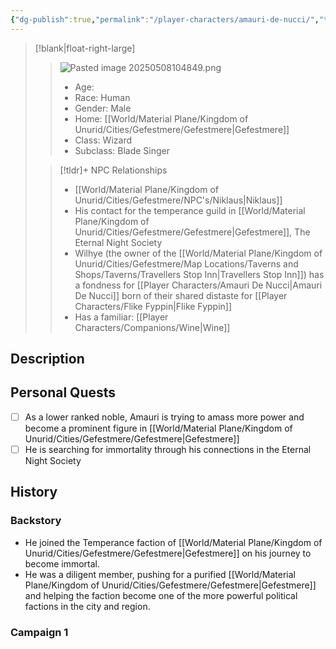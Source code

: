 ```yaml
---
{"dg-publish":true,"permalink":"/player-characters/amauri-de-nucci/","tags":["PC"]}
---
```


>[!blank|float-right-large]
>>![Pasted image 20250508104849.png](/img/user/z_Assets/Pasted%20image%2020250508104849.png)
>>- Age:
>>- Race: Human
>>- Gender: Male
>>- Home: [[World/Material Plane/Kingdom of Unurid/Cities/Gefestmere/Gefestmere\|Gefestmere]]
>>- Class: Wizard
>>- Subclass: Blade Singer
>
>>[!tldr]+ NPC Relationships
>>- [[World/Material Plane/Kingdom of Unurid/Cities/Gefestmere/NPC's/Niklaus\|Niklaus]]
>>	- His contact for the temperance guild in [[World/Material Plane/Kingdom of Unurid/Cities/Gefestmere/Gefestmere\|Gefestmere]], The Eternal Night Society
>>- Wilhye (the owner of the [[World/Material Plane/Kingdom of Unurid/Cities/Gefestmere/Map Locations/Taverns and Shops/Taverns/Travellers Stop Inn\|Travellers Stop Inn]]) has a fondness for [[Player Characters/Amauri De Nucci\|Amauri De Nucci]] born of their shared distaste for [[Player Characters/Flike Fyppin\|Flike Fyppin]]
>>- Has a familiar: [[Player Characters/Companions/Wine\|Wine]]


## Description


## Personal Quests
- [ ] As a lower ranked noble, Amauri is trying to amass more power and become a prominent figure in [[World/Material Plane/Kingdom of Unurid/Cities/Gefestmere/Gefestmere\|Gefestmere]]
- [ ] He is searching for immortality through his connections in the Eternal Night Society

## History
### Backstory
- He joined the Temperance faction of [[World/Material Plane/Kingdom of Unurid/Cities/Gefestmere/Gefestmere\|Gefestmere]] on his journey to become immortal.
- He was a diligent member, pushing for a purified [[World/Material Plane/Kingdom of Unurid/Cities/Gefestmere/Gefestmere\|Gefestmere]] and helping the faction become one of the more powerful political factions in the city and region.
### Campaign 1







